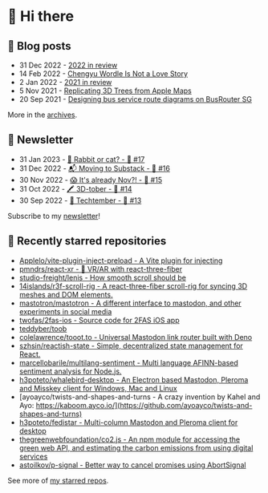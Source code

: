 # 👋 Hi there

## 📝 Blog posts

<!-- feed start -->
- 31 Dec 2022 - [2022 in review](https://cheeaun.com/blog/2022/12/2022-in-review/)
- 14 Feb 2022 - [Chengyu Wordle Is Not a Love Story](https://cheeaun.com/blog/2022/02/chengyu-wordle-is-not-a-love-story/)
- 2 Jan 2022 - [2021 in review](https://cheeaun.com/blog/2022/01/2021-in-review/)
- 5 Nov 2021 - [Replicating 3D Trees from Apple Maps](https://cheeaun.com/blog/2021/11/replicating-3d-trees-apple-maps/)
- 20 Sep 2021 - [Designing bus service route diagrams on BusRouter SG](https://cheeaun.com/blog/2021/09/bus-service-route-diagrams-busrouter-sg/)
<!-- feed end -->

More in the [archives](https://cheeaun.com/blog/archives/).

## 📰 Newsletter

<!-- newsletter start -->
- 31 Jan 2023 - [🧧 Rabbit or cat? - 🥫 #17](https://cheeaun.substack.com/p/rabbit-or-cat-17)
- 31 Dec 2022 - [📬 Moving to Substack - 🥫 #16](https://cheeaun.substack.com/p/moving-to-substack-16)
- 30 Nov 2022 - [😱 It's already Nov?! - 🥫 #15](https://cheeaun.substack.com/p/it-s-already-nov-15-1433832)
- 31 Oct 2022 - [🖍️ 3D-tober - 🥫 #14](https://cheeaun.substack.com/p/3d-tober-14-1385284)
- 30 Sep 2022 - [🍎 Techtember - 🥫 #13](https://cheeaun.substack.com/p/techtember-13-1335515)
<!-- newsletter end -->

Subscribe to my [newsletter](https://cheeaun.substack.com/)!

## 🌟 Recently starred repositories

<!-- starred repos start -->
- [Applelo/vite-plugin-inject-preload - A Vite plugin for injecting <link rel='preload'> ](https://github.com/Applelo/vite-plugin-inject-preload)
- [pmndrs/react-xr - 🤳 VR/AR with react-three-fiber](https://github.com/pmndrs/react-xr)
- [studio-freight/lenis - How smooth scroll should be](https://github.com/studio-freight/lenis)
- [14islands/r3f-scroll-rig - A react-three-fiber scroll-rig for syncing 3D meshes and DOM elements.](https://github.com/14islands/r3f-scroll-rig)
- [mastotron/mastotron - A different interface to mastodon, and other experiments in social media](https://github.com/mastotron/mastotron)
- [twofas/2fas-ios - Source code for 2FAS iOS app](https://github.com/twofas/2fas-ios)
- [teddyber/toob](https://github.com/teddyber/toob)
- [colelawrence/tooot.to - Universal Mastodon link router built with Deno](https://github.com/colelawrence/tooot.to)
- [szhsin/reactish-state - Simple, decentralized state management for React.](https://github.com/szhsin/reactish-state)
- [marcellobarile/multilang-sentiment - Multi language AFINN-based sentiment analysis for Node.js.](https://github.com/marcellobarile/multilang-sentiment)
- [h3poteto/whalebird-desktop - An Electron based Mastodon, Pleroma and Misskey client for Windows, Mac and Linux](https://github.com/h3poteto/whalebird-desktop)
- [ayoayco/twists-and-shapes-and-turns - A crazy invention by Kahel and Ayo: https://kaboom.ayco.io/](https://github.com/ayoayco/twists-and-shapes-and-turns)
- [h3poteto/fedistar - Multi-column Mastodon and Pleroma client for desktop](https://github.com/h3poteto/fedistar)
- [thegreenwebfoundation/co2.js - An npm module for accessing the green web API, and estimating the carbon emissions from using digital services](https://github.com/thegreenwebfoundation/co2.js)
- [astoilkov/p-signal - Better way to cancel promises using AbortSignal](https://github.com/astoilkov/p-signal)
<!-- starred repos end -->

See more of [my starred repos](https://github.com/stars/cheeaun/).
